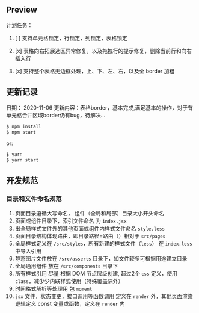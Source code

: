 ## Preview

计划任务：

1. [ ] 支持单元格锁定，行锁定，列锁定，表格锁定

2. [x] 表格向右拓展选区异常修复，以及拖拽行的提示修复，删除当前行和向右插入行

3. [x] 支持整个表格无边框处理，上、下、左、右，以及全 border 加粗

## 更新记录
日期： 2020-11-06
更新内容：表格border，基本完成,满足基本的操作，对于有单元格合并区域border仍有bug，待解决...


```bash
$ npm install
$ npm start
```

or:

```bash
$ yarn
$ yarn start
```

## 开发规范

### 目录和文件命名规范
1. 页面目录遵循大写命名， 组件（全局和局部）目录大小开头命名
2. 页面或组件目录下，索引文件命名 为 `index.jsx`
3. 出全局样式文件外的其他页面或组件内样式文件命名 `style.less`
4. 页面目录结构体现路由，即目录路径=路由（）相对于 `src/pages`
5. 全局样式定义在 `/src/styles`，所有新建的样式文件（`less`） 在 `index.less` 中导入引用
6. 静态图片文件放在 `/src/asserts` 目录下，如文件较多可根据用途建立目录
7. 全局通用组件 放在 `/src/components` 目录下
8. 所有样式引用 尽量 根据 DOM 节点层级创建, 超过2个 `css` 定义，使用 `class`，减少少内联样式使用（特殊覆盖除外）
9. 时间格式解析等处理用 包 `moment`
10. `jsx` 文件，状态变更，接口调用等函数调用 定义在 `render` 外，其他页面渲染逻辑定义 const 变量或函数，定义在 `render` 内



